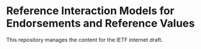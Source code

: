 # Reference Interaction Models for Endorsements and Reference Values

This repository manages the content for the IETF internet draft.

